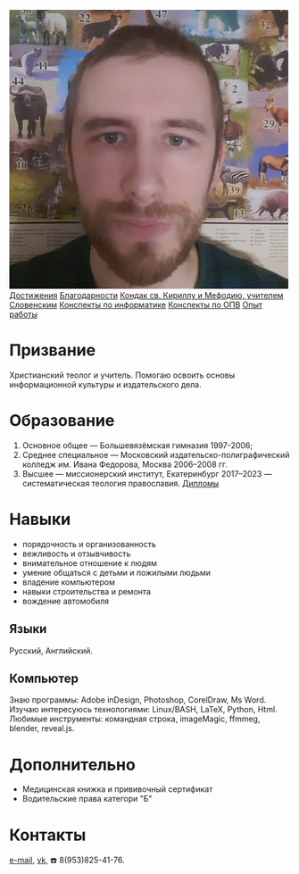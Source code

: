 ![Фото на фоне животных|100px](photo.jpg)
<br>
[Достижения](achievements.md)
[Благодарности](gratitude.md)
[Кондак св. Кириллу и Мефодию, учителем Словенским](kondak.md)
[Конспекты по информатике](https://nazarovki.github.io/computer-science)
[Конспекты по ОПВ](https://nazarovki.github.io/vera/)
[Опыт работы](work_experience.md)
# Призвание
Христианский теолог и учитель. Помогаю освоить основы информационной культуры и издательского дела.
# Образование
1. Основное общее — Большевязёмская гимназия 1997-2006;
2. Среднее специальное — Московский издательско-полиграфический колледж им. Ивана Федорова, Москва 2006–2008 гг.
3. Высшее — миссионерский институт, Екатеринбург 2017–2023 — систематическая теология православия.
[Дипломы](diplom.md)

# Навыки
- порядочность и организованность
- вежливость и отзывчивость
- внимательное отношение к людям
- умение общаться с детьми и пожилыми людьми
- владение компьютером
- навыки строительства и ремонта
- вождение автомобиля

## Языки 
Русский, Английский. 

## Компьютер
Знаю программы: Adobe inDesign,  Photoshop, CorelDraw, Ms Word.
Изучаю интересуюсь технологиями: Linux/BASH, LaTeX, Python, Html.
Любимые инструменты: командная строка, imageMagic, ffmmeg, blender, reveal.js.

# Дополнительно
- Медицинская книжка и прививочный сертификат
- Водительские права категори "Б"

# Контакты 
[e-mail](kirilnazarov@gmail.com), 
[vk](https://vk.com/nazarov_ki), 
☎️ 8(953)825-41-76.
<!---
NazarovKI/NazarovKI is a ✨ special ✨ repository because its `README.md` (this file) appears on your GitHub profile.
You can click the Preview link to take a look at your changes.
--->
